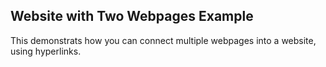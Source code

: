 ## Website with Two Webpages Example

This demonstrats how you can connect multiple webpages into a website, using hyperlinks.
